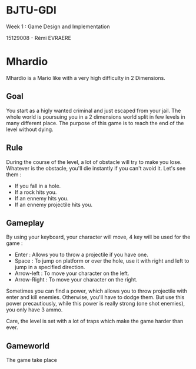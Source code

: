 # BJTU-GDI

Week 1 : Game Design and Implementation

15129008 - Rémi EVRAERE

# Mhardio

Mhardio is a Mario like with a very high difficulty in 2 Dimensions.

## Goal

You start as a higly wanted criminal and just escaped from your jail. The whole world is poursuing you in a 2 dimensions world split in few levels in many different place.
The purpose of this game is to reach the end of the level without dying.

## Rule

During the course of the level, a lot of obstacle will try to make you lose. Whatever is the obstacle, you'll die instantly if you can't avoid it. Let's see them :
- If you fall in a hole.
- If a rock hits you.
- If an ennemy hits you.
- If an ennemy projectile hits you.

## Gameplay

By using your keyboard, your character will move, 4 key will be used for the game : 
- Enter : Allows you to throw a projectile if you have one.
- Space : To jump on platform or over the hole, use it with right and left to jump in a specified direction.
- Arrow-left : To move your character on the left.
- Arrow-Right : To move your character on the right.

Sometimes you can find a power, which allows you to throw projectile with enter and kill enemies. Otherwise, you'll have to dodge them. But use this power precautiously, while this power is really strong (one shot enemies), you only have 3 ammo.

Care, the level is set with a lot of traps which make the game harder than ever.

## Gameworld

The game take place 
